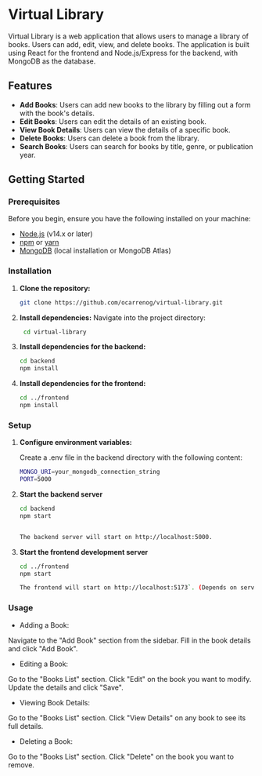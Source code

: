 # Virtual Library

Virtual Library is a web application that allows users to manage a library of books. Users can add, edit, view, and delete books. The application is built using React for the frontend and Node.js/Express for the backend, with MongoDB as the database.

## Features

- **Add Books**: Users can add new books to the library by filling out a form with the book's details.
- **Edit Books**: Users can edit the details of an existing book.
- **View Book Details**: Users can view the details of a specific book.
- **Delete Books**: Users can delete a book from the library.
- **Search Books**: Users can search for books by title, genre, or publication year.

## Getting Started

### Prerequisites

Before you begin, ensure you have the following installed on your machine:

- [Node.js](https://nodejs.org/) (v14.x or later)
- [npm](https://www.npmjs.com/) or [yarn](https://yarnpkg.com/)
- [MongoDB](https://www.mongodb.com/) (local installation or MongoDB Atlas)

### Installation

1. **Clone the repository:**

   ```bash
   git clone https://github.com/ocarrenog/virtual-library.git
   
2. **Install dependencies:**
   Navigate into the project directory:
      
   ```bash
    cd virtual-library
   
4. **Install dependencies for the backend:**

   ```bash
   cd backend
   npm install

6. **Install dependencies for the frontend:**
   
   ```bash
   cd ../frontend
   npm install

### Setup

1. **Configure environment variables:**
   
   Create a .env file in the backend directory with the following content:
   
   ```bash
   MONGO_URI=your_mongodb_connection_string
   PORT=5000
   
3. **Start the backend server**
   
   ```bash
   cd backend
   npm start
   

   The backend server will start on http://localhost:5000.
   
5. **Start the frontend development server**
   
   ```bash
   cd ../frontend
   npm start
   
   The frontend will start on http://localhost:5173`. (Depends on server, vite stars in port 5173)
   
### Usage

- Adding a Book:

Navigate to the "Add Book" section from the sidebar.
Fill in the book details and click "Add Book".

- Editing a Book:

Go to the "Books List" section.
Click "Edit" on the book you want to modify.
Update the details and click "Save".

- Viewing Book Details:

Go to the "Books List" section.
Click "View Details" on any book to see its full details.

- Deleting a Book:

Go to the "Books List" section.
Click "Delete" on the book you want to remove.

